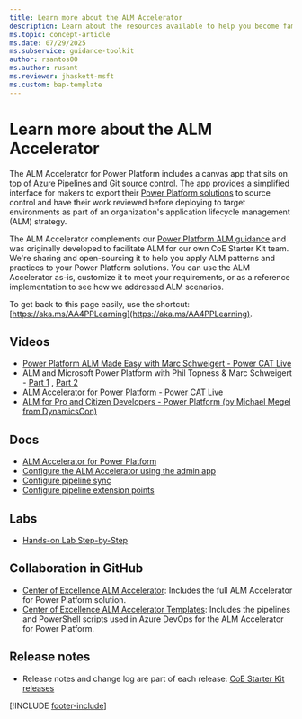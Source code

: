 ```yaml
---
title: Learn more about the ALM Accelerator
description: Learn about the resources available to help you become familiar with the ALM Accelerator for Power Platform.
ms.topic: concept-article
ms.date: 07/29/2025
ms.subservice: guidance-toolkit
author: rsantos00
ms.author: rusant
ms.reviewer: jhaskett-msft
ms.custom: bap-template
---
```


# Learn more about the ALM Accelerator

The ALM Accelerator for Power Platform includes a canvas app that sits on top of Azure Pipelines and Git source control. The app provides a simplified interface for makers to export their [Power Platform solutions](/power-platform/alm/solution-concepts-alm) to source control and have their work reviewed before deploying to target environments as part of an organization's application lifecycle management (ALM) strategy.

The ALM Accelerator complements our [Power Platform ALM guidance](/power-platform/alm/overview-alm) and was originally developed to facilitate ALM for our own CoE Starter Kit team. We're sharing and open-sourcing it to help you apply ALM patterns and practices to your Power Platform solutions. You can use the ALM Accelerator as-is, customize it to meet your requirements, or as a reference implementation to see how we addressed ALM scenarios.

To get back to this page easily, use the shortcut: [https://aka.ms/AA4PPLearning](https://aka.ms/AA4PPLearning).

## Videos

- [Power Platform ALM Made Easy with Marc Schweigert - Power CAT Live](https://www.youtube.com/watch?v=aO-CmmGebLk)
- ALM and Microsoft Power Platform with Phil Topness & Marc Schweigert - [Part 1](https://www.youtube.com/watch?v=cMZGMokgkHE) , [Part 2](https://www.youtube.com/watch?v=8H80T4w1MnI)
- [ALM Accelerator for Power Platform - Power CAT Live](https://www.youtube.com/watch?v=daK6LuR9Uuk)
- [ALM for Pro and Citizen Developers - Power Platform (by Michael Megel from DynamicsCon)](https://www.youtube.com/watch?v=lVqxkRUfDhI)

## Docs

- [ALM Accelerator for Power Platform](overview.md)
- [Configure the ALM Accelerator using the admin app](setup-admin-tasks.md)
- [Configure pipeline sync](setup-pipeline-sync.md)
- [Configure pipeline extension points](setup-hook-extensions.md)

## Labs

- [Hands-on Lab Step-by-Step](https://github.com/microsoft/coe-starter-kit/tree/main/CenterofExcellenceALMAccelerator/Labs/Demo%20tenant%20setup/)

## Collaboration in GitHub

- [Center of Excellence ALM Accelerator](https://github.com/microsoft/coe-starter-kit/tree/main/CenterofExcellenceALMAccelerator): Includes the full ALM Accelerator for Power Platform solution.
- [Center of Excellence ALM Accelerator Templates](https://github.com/microsoft/coe-alm-accelerator-templates): Includes the pipelines and PowerShell scripts used in Azure DevOps for the ALM Accelerator for Power Platform.

## Release notes

- Release notes and change log are part of each release: [CoE Starter Kit releases](https://github.com/microsoft/coe-starter-kit/releases/)


[!INCLUDE [footer-include](../../includes/footer-banner.md)]
